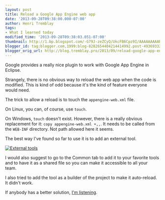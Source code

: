 ```yaml
---
layout: post
title: Reload a Google App Engine web app
date: '2013-09-28T09:38:00.000-07:00'
author: Henri Tremblay
tags:
- What I learned today
modified_time: '2013-09-28T09:38:03.051-07:00'
thumbnail: http://1.bp.blogspot.com/-G79J-zeZCyQ/UkcFB6Cpz9I/AAAAAAAAARQ/VU4lKLgPv8Y/s72-c/external.png
blogger_id: tag:blogger.com,1999:blog-8282654404214414992.post-4936933201294929281
blogger_orig_url: http://blog.tremblay.pro/2013/09/reload-google-app-engine-web-app.html
---
```


Google provides a really nice plugin to work with Google App Engine in Eclipse.

Strangely, there is no obvious way to reload the web app when the code is modified. This is kind of odd because it's 
the kind of feature everyone would need.

The trick to allow a reload is to touch the `appengine-web.xml` file.

On Linux, you can, of course, use `touch`. 

On Windows, `touch` doesn't exist. However, there is a really obvious replacement for it: `copy appengine-web.xml +,,`. 
It needs to be called from the `WEB-INF` directory. Not path allowed here it seems.

The best way I've found so far to use it is to add an external tool.

<a href="{{site.baseurl}}public/images{{page.url | replace:'.html','/'}}external.png">
  <img alt="External tools" src="{{site.baseurl}}public/images{{page.url | replace:'.html','/'}}external-small.png"/>
</a>

I would also suggest to go to the Common tab to add it to your favorite tools and to have it as a shared file so you 
can make it accessible to all your team.

I also tried to add the tool as a builder of the project to make it auto-reload. It didn't work.

If anybody has a better solution, [I'm listening]({{site.baseurl}}about).
